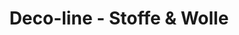 ---
title: "Deco-line - Stoffe & Wolle"
url: /waldkirch/deco-line-stoffe-und-wolle/
shop: Textil
---